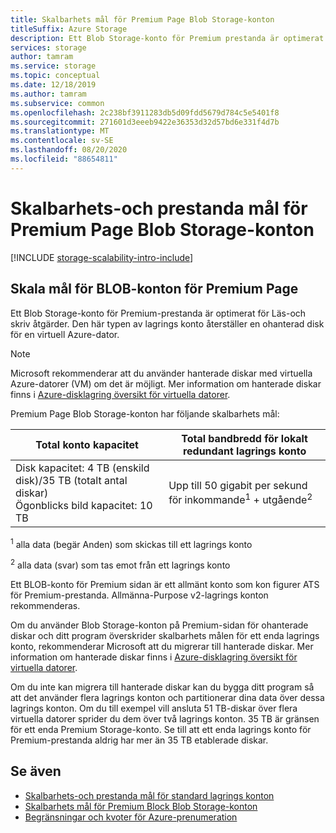 ```yaml
---
title: Skalbarhets mål för Premium Page Blob Storage-konton
titleSuffix: Azure Storage
description: Ett Blob Storage-konto för Premium prestanda är optimerat för Läs-och skriv åtgärder. Den här typen av lagrings konto återställer en ohanterad disk för en virtuell Azure-dator.
services: storage
author: tamram
ms.service: storage
ms.topic: conceptual
ms.date: 12/18/2019
ms.author: tamram
ms.subservice: common
ms.openlocfilehash: 2c238bf3911283db5d09fdd5679d784c5e5401f8
ms.sourcegitcommit: 271601d3eeeb9422e36353d32d57bd6e331f4d7b
ms.translationtype: MT
ms.contentlocale: sv-SE
ms.lasthandoff: 08/20/2020
ms.locfileid: "88654811"
---
```

# <a name="scalability-and-performance-targets-for-premium-page-blob-storage-accounts"></a>Skalbarhets-och prestanda mål för Premium Page Blob Storage-konton

[!INCLUDE [storage-scalability-intro-include](../../../includes/storage-scalability-intro-include.md)]

## <a name="scale-targets-for-premium-page-blob-accounts"></a>Skala mål för BLOB-konton för Premium Page

Ett Blob Storage-konto för Premium-prestanda är optimerat för Läs-och skriv åtgärder. Den här typen av lagrings konto återställer en ohanterad disk för en virtuell Azure-dator.

> [!NOTE]
> Microsoft rekommenderar att du använder hanterade diskar med virtuella Azure-datorer (VM) om det är möjligt. Mer information om hanterade diskar finns i [Azure-disklagring översikt för virtuella datorer](../../virtual-machines/managed-disks-overview.md).

Premium Page Blob Storage-konton har följande skalbarhets mål:

| Total konto kapacitet                            | Total bandbredd för lokalt redundant lagrings konto                     |
| ------------------------------------------------- | --------------------------------------------------------------------------- |
| Disk kapacitet: 4 TB (enskild disk)/35 TB (totalt antal diskar) <br>Ögonblicks bild kapacitet: 10 TB | Upp till 50 gigabit per sekund för inkommande<sup>1</sup> + utgående<sup>2</sup> |

<sup>1</sup> alla data (begär Anden) som skickas till ett lagrings konto

<sup>2</sup> alla data (svar) som tas emot från ett lagrings konto

Ett BLOB-konto för Premium sidan är ett allmänt konto som kon figurer ATS för Premium-prestanda. Allmänna-Purpose v2-lagrings konton rekommenderas.

Om du använder Blob Storage-konton på Premium-sidan för ohanterade diskar och ditt program överskrider skalbarhets målen för ett enda lagrings konto, rekommenderar Microsoft att du migrerar till hanterade diskar. Mer information om hanterade diskar finns i [Azure-disklagring översikt för virtuella datorer](../../virtual-machines/managed-disks-overview.md).

Om du inte kan migrera till hanterade diskar kan du bygga ditt program så att det använder flera lagrings konton och partitionerar dina data över dessa lagrings konton. Om du till exempel vill ansluta 51 TB-diskar över flera virtuella datorer sprider du dem över två lagrings konton. 35 TB är gränsen för ett enda Premium Storage-konto. Se till att ett enda lagrings konto för Premium-prestanda aldrig har mer än 35 TB etablerade diskar.

## <a name="see-also"></a>Se även

- [Skalbarhets-och prestanda mål för standard lagrings konton](../common/scalability-targets-standard-account.md)
- [Skalbarhets mål för Premium Block Blob Storage-konton](../blobs/scalability-targets-premium-block-blobs.md)
- [Begränsningar och kvoter för Azure-prenumeration](../../azure-resource-manager/management/azure-subscription-service-limits.md)
